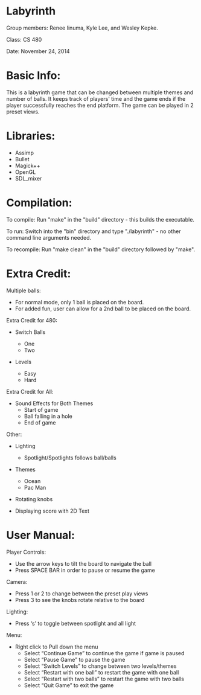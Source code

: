 Labyrinth
=========

Group members: Renee Iinuma, Kyle Lee, and Wesley Kepke. 

Class: CS 480

Date: November 24, 2014 

Basic Info:
===========

This is a labyrinth game that can be changed between multiple themes and number of balls. It keeps track of players' time and the game ends if the player successfully reaches the end platform. The game can be played in 2 preset views.

Libraries:
==========

* Assimp
* Bullet
* Magick++
* OpenGL 
* SDL_mixer

Compilation:
============

To compile: Run "make" in the "build" directory - this builds the executable. 

To run: Switch into the "bin" directory and type "./labyrinth" - no other command line arguments needed.

To recompile: Run "make clean" in the "build" directory followed by "make". 

Extra Credit:
=============

Multiple balls: 
* For normal mode, only 1 ball is placed on the board. 
* For added fun, user can allow for a 2nd ball to be placed on the board. 

Extra Credit for 480:

* Switch Balls
  * One
  * Two

* Levels
  * Easy
  * Hard

Extra Credit for All:

* Sound Effects for Both Themes
    * Start of game
    * Ball falling in a hole
    * End of game

Other:
* Lighting
  * Spotlight/Spotlights follows ball/balls

* Themes
  * Ocean
  * Pac Man

* Rotating knobs

* Displaying score with 2D Text

User Manual:
============

Player Controls:
* Use the arrow keys to tilt the board to navigate the ball
* Press SPACE BAR in order to pause or resume the game

Camera:
* Press 1 or 2 to change between the preset play views
* Press 3 to see the knobs rotate relative to the board

Lighting:
* Press ‘s’ to toggle between spotlight and all light

Menu:
* Right click to Pull down the menu
  * Select “Continue Game” to continue the game if game is paused
  * Select “Pause Game” to pause the game
  * Select “Switch Levels” to change between two levels/themes
  * Select “Restart with one ball” to restart the game with one ball
  * Select “Restart with two balls” to restart the game with two balls
  * Select “Quit Game” to exit the game
